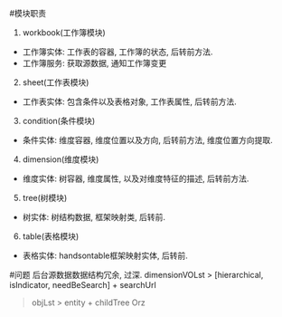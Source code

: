 #模块职责

1. workbook(工作簿模块)
  - 工作簿实体: 工作表的容器, 工作簿的状态, 后转前方法.
  - 工作簿服务: 获取源数据, 通知工作簿变更
2. sheet(工作表模块)
  - 工作表实体: 包含条件以及表格对象, 工作表属性, 后转前方法.
3. condition(条件模块)
  - 条件实体: 维度容器, 维度位置以及方向, 后转前方法, 维度位置方向提取.
4. dimension(维度模块)
  - 维度实体: 树容器, 维度属性, 以及对维度特征的描述, 后转前方法.
5. tree(树模块)
  - 树实体: 树结构数据, 框架映射类, 后转前.
6. table(表格模块)
  - 表格实体: handsontable框架映射实体, 后转前.

#问题
后台源数据数据结构冗余, 过深.
dimensionVOLst > [hierarchical, isIndicator, needBeSearch] + searchUrl
> objLst > entity + childTree Orz

